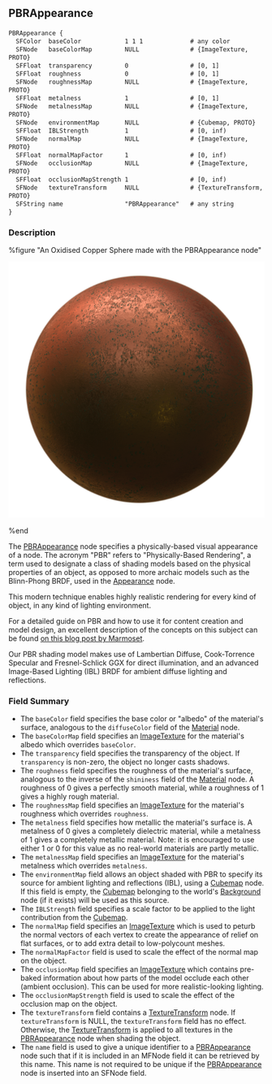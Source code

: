 ## PBRAppearance

```
PBRAppearance {
  SFColor  baseColor            1 1 1             # any color
  SFNode   baseColorMap         NULL              # {ImageTexture, PROTO}
  SFFloat  transparency         0                 # [0, 1]
  SFFloat  roughness            0                 # [0, 1]
  SFNode   roughnessMap         NULL              # {ImageTexture, PROTO}
  SFFloat  metalness            1                 # [0, 1]
  SFNode   metalnessMap         NULL              # {ImageTexture, PROTO}
  SFNode   environmentMap       NULL              # {Cubemap, PROTO}
  SFFloat  IBLStrength          1                 # [0, inf)
  SFNode   normalMap            NULL              # {ImageTexture, PROTO}
  SFFloat  normalMapFactor      1                 # [0, inf)
  SFNode   occlusionMap         NULL              # {ImageTexture, PROTO}
  SFFloat  occlusionMapStrength 1                 # [0, inf)
  SFNode   textureTransform     NULL              # {TextureTransform, PROTO}
  SFString name                 "PBRAppearance"   # any string
}
```

### Description

%figure "An Oxidised Copper Sphere made with the PBRAppearance node"

![pbrappearance.png](images/pbrappearance.png)

%end

The [PBRAppearance](#pbrappearance) node specifies a physically-based visual appearance of a node.
The acronym "PBR" refers to "Physically-Based Rendering", a term used to designate a class of shading models based on the physical properties of an object, as opposed to more archaic models such as the Blinn-Phong BRDF, used in the [Appearance](appearance.md) node.

This modern technique enables highly realistic rendering for every kind of object, in any kind of lighting environment.

For a detailed guide on PBR and how to use it for content creation and model design, an excellent description of the concepts on this subject can be found [on this blog post by Marmoset](https://www.marmoset.co/posts/physically-based-rendering-and-you-can-too/).

Our PBR shading model makes use of Lambertian Diffuse, Cook-Torrence Specular and Fresnel-Schlick GGX for direct illumination, and an advanced Image-Based Lighting (IBL) BRDF for ambient diffuse lighting and reflections.

### Field Summary

- The `baseColor` field specifies the base color or "albedo" of the material's surface, analogous to the `diffuseColor` field of the [Material](material.md) node.
- The `baseColorMap` field specifies an [ImageTexture](imagetexture.md) for the material's albedo which overrides `baseColor`.
- The `transparency` field specifies the transparency of the object.
If `transparency` is non-zero, the object no longer casts shadows.
- The `roughness` field specifies the roughness of the material's surface, analogous to the inverse of the `shininess` field of the [Material](material.md) node.
A roughness of 0 gives a perfectly smooth material, while a roughness of 1 gives a highly rough material.
- The `roughnessMap` field specifies an [ImageTexture](imagetexture.md) for the material's roughness which overrides `roughness`.
- The `metalness` field specifies how metallic the material's surface is.
A metalness of 0 gives a completely dielectric material, while a metalness of 1 gives a completely metallic material.
Note: it is encouraged to use either 1 or 0 for this value as no real-world materials are partly metallic.
- The `metalnessMap` field specifies an [ImageTexture](imagetexture.md) for the material's metalness which overrides `metalness`.
- The `environmentMap` field allows an object shaded with PBR to specify its source for ambient lighting and reflections (IBL), using a [Cubemap](cubemap.md) node.
If this field is empty, the [Cubemap](cubemap.md) belonging to the world's [Background](background.md) node (if it exists) will be used as this source.
- The `IBLStrength` field specifies a scale factor to be applied to the light contribution from the [Cubemap](cubemap.md).
- The `normalMap` field specifies an [ImageTexture](imagetexture.md) which is used to peturb the normal vectors of each vertex to create the appearance of relief on flat surfaces, or to add extra detail to low-polycount meshes.
- The `normalMapFactor` field is used to scale the effect of the normal map on the object.
- The `occlusionMap` field specifies an [ImageTexture](imagetexture.md) which contains pre-baked information about how parts of the model occlude each other (ambient occlusion). This can be used for more realistic-looking lighting.
- The `occlusionMapStrength` field is used to scale the effect of the occlusion map on the object.
- The `textureTransform` field contains a [TextureTransform](texturetransform.md) node.
If `textureTransform` is NULL, the `textureTransform` field has no effect.
Otherwise, the [TextureTransform](texturetransform.md) is applied to all textures in the [PBRAppearance](#pbrappearance) node when shading the object.
- The `name` field is used to give a unique identifier to a [PBRAppearance](#pbrappearance) node such that if it is included in an MFNode field it can be retrieved by this name.
This name is not required to be unique if the [PBRAppearance](#pbrappearance) node is inserted into an SFNode field.
